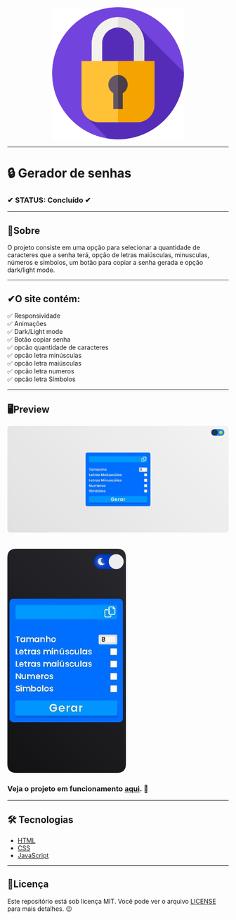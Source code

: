 <div align='center'>   
   <img  width="300px" src="padlock.png">
</div>

---

<h1>🔒 Gerador de senhas</h1>

<h3 >✔ STATUS: Concluído ✔</h3>

---

<h2 >📖Sobre</h2>

<p >O projeto consiste em uma opção para selecionar a quantidade de caracteres que a senha terá, opção de letras maiúsculas, minusculas, números e símbolos, um botão para copiar a senha gerada e opção dark/light mode.</p>

---

<h2>✔O site contém:</h2>

✅ Responsividade<br>
✅ Animações<br>
✅ Dark/Light mode<br>
✅ Botão copiar senha<br>
✅ opcão quantidade de caracteres<br>
✅ opcão letra minúsculas<br>
✅ opcão letra maiúsculas<br>
✅ opcão letra numeros<br>
✅ opcão letra Símbolos<br>

---

<h2>🖥Preview</h2>

<img src="redme_img\senha desktop.png" alt="Previw desktop"></img>
<br>
<br>
<br>
<img src="redme_img\senha mobile.png" alt="Previw mobile"></img>

### Veja o projeto em funcionamento <a href="https://gabriell-c.github.io/gerador-de-senhas/">aqui</a>. 🧐

---

<h2>🛠 Tecnologias</h2>

- [HTML](https://html.com/)
- [CSS](https://developer.mozilla.org/pt-BR/docs/Web/CSS)
- [JavaScript](https://www.javascript.com/)

---

<h2>📝Licença</h2>

<p>
   Este repositório está sob licença MIT. Você pode ver o arquivo <a href="https://github.com/gabriell-c/gerador-de-senhas/blob/main/LICENSE"> LICENSE</a> para mais detalhes. 😉
</p>
